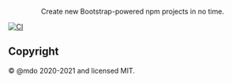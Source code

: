 <p align="center">Create new Bootstrap-powered npm projects in no time.</p>

[![CI](https://github.com/BrowserArchival/BrowserArchivalWeb/actions/workflows/ci.yml/badge.svg)](https://github.com/BrowserArchival/BrowserArchivalWeb/actions/workflows/ci.yml)


## Copyright

&copy; @mdo 2020-2021 and licensed MIT.
